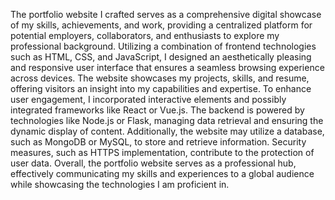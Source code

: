 The portfolio website I crafted serves as a comprehensive digital showcase of my skills, achievements, and work, providing a centralized platform for potential employers, collaborators, and enthusiasts to explore my professional background. Utilizing a combination of frontend technologies such as HTML, CSS, and JavaScript, I designed an aesthetically pleasing and responsive user interface that ensures a seamless browsing experience across devices. The website showcases my projects, skills, and resume, offering visitors an insight into my capabilities and expertise. To enhance user engagement, I incorporated interactive elements and possibly integrated frameworks like React or Vue.js. The backend is powered by technologies like Node.js or Flask, managing data retrieval and ensuring the dynamic display of content. Additionally, the website may utilize a database, such as MongoDB or MySQL, to store and retrieve information. Security measures, such as HTTPS implementation, contribute to the protection of user data. Overall, the portfolio website serves as a professional hub, effectively communicating my skills and experiences to a global audience while showcasing the technologies I am proficient in.
